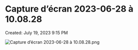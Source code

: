 # Capture d’écran 2023-06-28 à 10.08.28

Created: July 19, 2023 9:15 PM

![Capture d’écran 2023-06-28 à 10.08.28.png](Capture%20d%E2%80%99e%CC%81cran%202023-06-28%20a%CC%80%2010%2008%2028%20e112b78574a74f919bd562436a4fda9a/Capture_decran_2023-06-28_a_10.08.28.png)